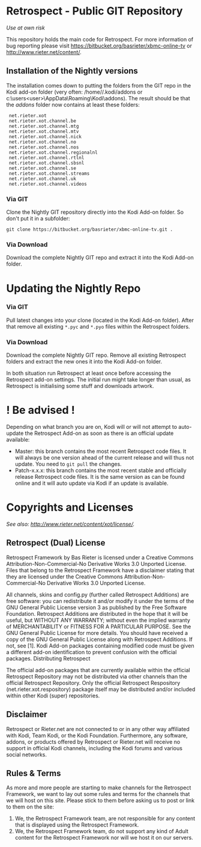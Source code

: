 # Retrospect - Public GIT Repository #
*Use at own risk*

This repository holds the main code for Retrospect. For more information of bug reporting please visit https://bitbucket.org/basrieter/xbmc-online-tv or http://www.rieter.net/content/.

## Installation of the Nightly versions ##
The installation comes down to putting the folders from the GIT repo in the Kodi add-on folder (very often: /home/<user>/.kodi/addons or c:\users\<user>\AppData\Roaming\Kodi\addons). The result should be that the *addons* folder now contains at least these folders:

```
 net.rieter.xot
 net.rieter.xot.channel.be
 net.rieter.xot.channel.mtg
 net.rieter.xot.channel.mtv
 net.rieter.xot.channel.nick
 net.rieter.xot.channel.no
 net.rieter.xot.channel.nos
 net.rieter.xot.channel.regionalnl
 net.rieter.xot.channel.rtlnl
 net.rieter.xot.channel.sbsnl
 net.rieter.xot.channel.se
 net.rieter.xot.channel.streams
 net.rieter.xot.channel.uk
 net.rieter.xot.channel.videos
```

### Via GIT ###
Clone the Nightly GIT repository directly into the Kodi Add-on folder. So don't put it in a subfolder:

```
git clone https://bitbucket.org/basrieter/xbmc-online-tv.git .
```

### Via Download ###
Download the complete Nightly GIT repo and extract it into the Kodi Add-on folder.

# Updating the Nightly Repo #
### Via GIT ###
Pull latest changes into your clone (located in the Kodi Add-on folder). After that remove all existing `*.pyc` and `*.pyo` files within the Retrospect folders.

### Via Download ###
Download the complete Nightly GIT repo. Remove all existing Retrospect folders and extract the new ones it into the Kodi Add-on folder.

In both situation run Retrospect at least once before accessing the Retrospect add-on settings. The initial run might take longer than usual, as Retrospect is initialising some stuff and downloads artwork.

# ! Be advised ! #
Depending on what branch you are on, Kodi will or will not attempt to auto-update the Retrospect Add-on as soon as there is an official update available:

* Master: this branch contains the most recent Retrospect code files. It will always be one version ahead of the current release and will thus not update. You need to ```git pull``` the changes.
* Patch-x.x.x: this branch contains the most recent stable and officially release Retrospect code files. It is the same version as can be found online and it will auto update via Kodi if an update is available.

# Copyrights and Licenses #
*See also: http://www.rieter.net/content/xot/license/.*

## Retrospect (Dual) License ##
Retrospect Framework by Bas Rieter is licensed under a Creative Commons Attribution-Non-Commercial-No Derivative Works 3.0 Unported License. Files that belong to the Retrospect Framework have a disclaimer stating that they are licensed under the Creative Commons Attribution-Non-Commercial-No Derivative Works 3.0 Unported License.

All channels, skins and config.py (further called Retrospect Additions) are free software: you can redistribute it and/or modify it under the terms of the GNU General Public License version 3 as published by the Free Software Foundation. Retrospect Additions are distributed in the hope that it will be useful, but WITHOUT ANY WARRANTY; without even the implied warranty of MERCHANTABILITY or FITNESS FOR A PARTICULAR PURPOSE. See the GNU General Public License for more details. You should have received a copy of the GNU General Public License along with Retrospect Additions. If not, see [1]. Kodi Add-on packages containing modified code must be given a different add-on identification to prevent confusion with the official packages.
Distributing Retrospect

The official add-on packages that are currently available within the official Retrospect Repository may not be distributed via other channels than the official Retrospect Repository. Only the official Retrospect Respository (net.rieter.xot.respository) package itself may be distributed and/or included within other Kodi (super) repositories.

## Disclaimer ##
Retrospect or Rieter.net are not connected to or in any other way affiliated with Kodi, Team Kodi, or the Kodi Foundation. Furthermore, any software, addons, or products offered by Retrospect or Rieter.net will receive no support in official Kodi channels, including the Kodi forums and various social networks.

## Rules & Terms ##
As more and more people are starting to make channels for the Retrospect Framework, we want to lay out some rules and terms for the channels that we will host on this site. Please stick to them before asking us to post or link to them on the site:

 1. We, the Retrospect Framework team, are not responsible for any content that is displayed using the Retrospect Framework.
 1. We, the Retrospect Framework team, do not support any kind of Adult content for the Retrospect Framework nor will we host it on our servers.

